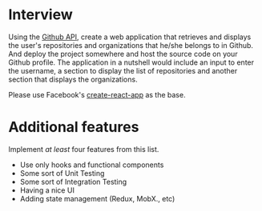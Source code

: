 # Interview

Using the [Github API](https://developer.github.com/v3/), create a web application that retrieves and displays the user's repositories and
organizations that he/she belongs to in Github. And deploy the project somewhere
and host the source code on your Github profile. The application in a nutshell
would include an input to enter the username, a section to display the list of
repositories and another section that displays the organizations.

Please use Facebook's [create-react-app](https://create-react-app.dev/) as the
base.

# Additional features
Implement *at least* four features from this list.

- Use only hooks and functional components
- Some sort of Unit Testing
- Some sort of Integration Testing
- Having a nice UI
- Adding state management (Redux, MobX., etc)
